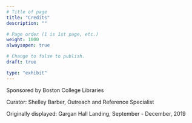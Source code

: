 ```yaml
---
# Title of page
title: "Credits"
description: ""

# Page order (1 is 1st page, etc.)
weight: 1000
alwaysopen: true

# Change to false to publish.
draft: true

type: "exhibit"
---
```


Sponsored by Boston College Libraries

Curator: Shelley Barber, Outreach and Reference Specialist

Originally displayed: Gargan Hall Landing, September - December, 2019